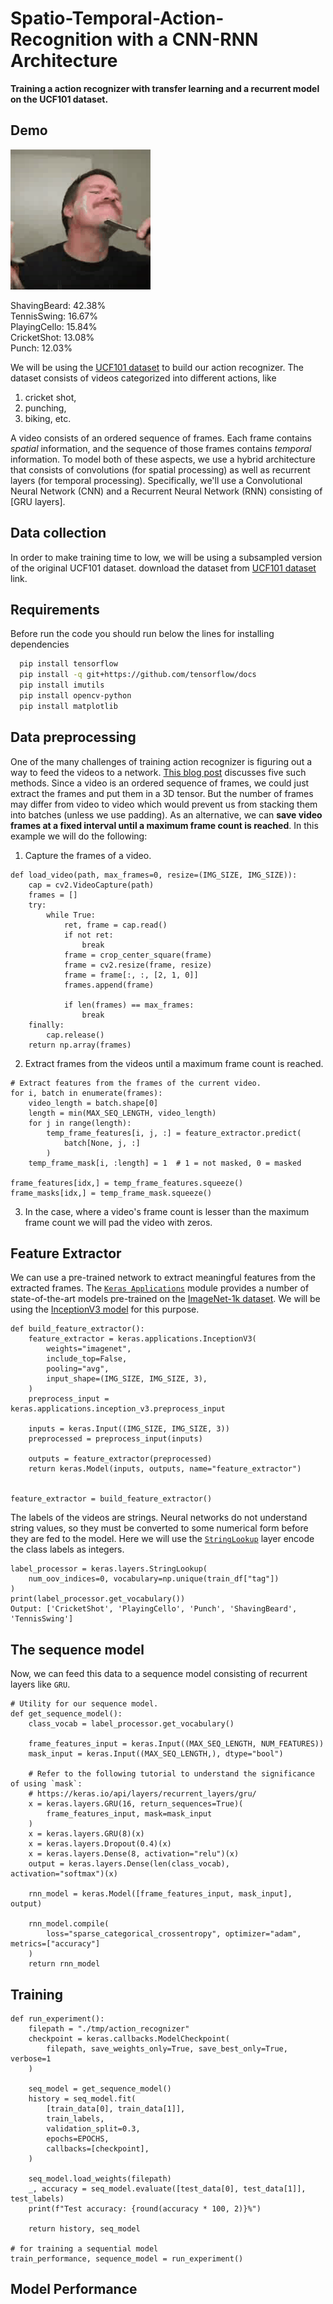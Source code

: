 # Spatio-Temporal-Action-Recognition with a CNN-RNN Architecture

**Training a action recognizer with transfer learning and a recurrent model on the UCF101 dataset.**

## Demo

![alt text](https://github.com/Murugan-Karthick/Spatio-Temporal-Action-Recognition-by-RNN-CNN/blob/main/animation.gif)

  ShavingBeard: 42.38%<br>
  TennisSwing: 16.67%<br>
  PlayingCello: 15.84%<br>
  CricketShot: 13.08%<br>
  Punch: 12.03%

We will be using the [UCF101 dataset](https://www.crcv.ucf.edu/data/UCF101.php)
to build our action recognizer. The dataset consists of videos categorized into different actions, like

1. cricket shot, 
2. punching, 
3. biking, etc. 

A video consists of an ordered sequence of frames. Each frame contains *spatial*
information, and the sequence of those frames contains *temporal* information. To model
both of these aspects, we use a hybrid architecture that consists of convolutions
(for spatial processing) as well as recurrent layers (for temporal processing).
Specifically, we'll use a Convolutional Neural Network (CNN) and a Recurrent Neural
Network (RNN) consisting of [GRU layers].

## Data collection

In order to make training time to low, we will be using a
subsampled version of the original UCF101 dataset. download the dataset from [UCF101 dataset](https://git.io/JGc31) link.

## Requirements
Before run the code you should run below the lines for installing dependencies
```bash
  pip install tensorflow
  pip install -q git+https://github.com/tensorflow/docs
  pip install imutils
  pip install opencv-python
  pip install matplotlib
```

## Data preprocessing
One of the many challenges of training action recognizer is figuring out a way to feed
the videos to a network. [This blog post](https://blog.coast.ai/five-video-classification-methods-implemented-in-keras-and-tensorflow-99cad29cc0b5)
discusses five such methods. Since a video is an ordered sequence of frames, we could
just extract the frames and put them in a 3D tensor. But the number of frames may differ
from video to video which would prevent us from stacking them into batches
(unless we use padding). As an alternative, we can **save video frames at a fixed
interval until a maximum frame count is reached**. In this example we will do
the following:

1. Capture the frames of a video.

```
def load_video(path, max_frames=0, resize=(IMG_SIZE, IMG_SIZE)):
    cap = cv2.VideoCapture(path)
    frames = []
    try:
        while True:
            ret, frame = cap.read()
            if not ret:
                break
            frame = crop_center_square(frame)
            frame = cv2.resize(frame, resize)
            frame = frame[:, :, [2, 1, 0]]
            frames.append(frame)

            if len(frames) == max_frames:
                break
    finally:
        cap.release()
    return np.array(frames)
```
2. Extract frames from the videos until a maximum frame count is reached.

```
# Extract features from the frames of the current video.
for i, batch in enumerate(frames):
    video_length = batch.shape[0]
    length = min(MAX_SEQ_LENGTH, video_length)
    for j in range(length):
        temp_frame_features[i, j, :] = feature_extractor.predict(
            batch[None, j, :]
        )
    temp_frame_mask[i, :length] = 1  # 1 = not masked, 0 = masked

frame_features[idx,] = temp_frame_features.squeeze()
frame_masks[idx,] = temp_frame_mask.squeeze()
```
3. In the case, where a video's frame count is lesser than the maximum frame count we
will pad the video with zeros.

## Feature Extractor
We can use a pre-trained network to extract meaningful features from the extracted frames. The [`Keras Applications`](https://keras.io/api/applications/) module provides a number of state-of-the-art models pre-trained on the [ImageNet-1k dataset](http://image-net.org/). We will be using the [InceptionV3 model](https://arxiv.org/abs/1512.00567) for this purpose.

```
def build_feature_extractor():
    feature_extractor = keras.applications.InceptionV3(
        weights="imagenet",
        include_top=False,
        pooling="avg",
        input_shape=(IMG_SIZE, IMG_SIZE, 3),
    )
    preprocess_input = keras.applications.inception_v3.preprocess_input

    inputs = keras.Input((IMG_SIZE, IMG_SIZE, 3))
    preprocessed = preprocess_input(inputs)

    outputs = feature_extractor(preprocessed)
    return keras.Model(inputs, outputs, name="feature_extractor")


feature_extractor = build_feature_extractor()
```

The labels of the videos are strings. Neural networks do not understand string values, so they must be converted to some numerical form before they are fed to the model. Here we will use the [`StringLookup`](https://keras.io/api/layers/preprocessing_layers/categorical/string_lookup) layer encode the class labels as integers.

```
label_processor = keras.layers.StringLookup(
    num_oov_indices=0, vocabulary=np.unique(train_df["tag"])
)
print(label_processor.get_vocabulary())
Output: ['CricketShot', 'PlayingCello', 'Punch', 'ShavingBeard', 'TennisSwing']
```

## The sequence model

Now, we can feed this data to a sequence model consisting of recurrent layers like `GRU`.

```
# Utility for our sequence model.
def get_sequence_model():
    class_vocab = label_processor.get_vocabulary()

    frame_features_input = keras.Input((MAX_SEQ_LENGTH, NUM_FEATURES))
    mask_input = keras.Input((MAX_SEQ_LENGTH,), dtype="bool")

    # Refer to the following tutorial to understand the significance of using `mask`:
    # https://keras.io/api/layers/recurrent_layers/gru/
    x = keras.layers.GRU(16, return_sequences=True)(
        frame_features_input, mask=mask_input
    )
    x = keras.layers.GRU(8)(x)
    x = keras.layers.Dropout(0.4)(x)
    x = keras.layers.Dense(8, activation="relu")(x)
    output = keras.layers.Dense(len(class_vocab), activation="softmax")(x)

    rnn_model = keras.Model([frame_features_input, mask_input], output)

    rnn_model.compile(
        loss="sparse_categorical_crossentropy", optimizer="adam", metrics=["accuracy"]
    )
    return rnn_model
```

## Training
```
def run_experiment():
    filepath = "./tmp/action_recognizer"
    checkpoint = keras.callbacks.ModelCheckpoint(
        filepath, save_weights_only=True, save_best_only=True, verbose=1
    )

    seq_model = get_sequence_model()
    history = seq_model.fit(
        [train_data[0], train_data[1]],
        train_labels,
        validation_split=0.3,
        epochs=EPOCHS,
        callbacks=[checkpoint],
    )

    seq_model.load_weights(filepath)
    _, accuracy = seq_model.evaluate([test_data[0], test_data[1]], test_labels)
    print(f"Test accuracy: {round(accuracy * 100, 2)}%")

    return history, seq_model

# for training a sequential model
train_performance, sequence_model = run_experiment()
```

## Model Performance
